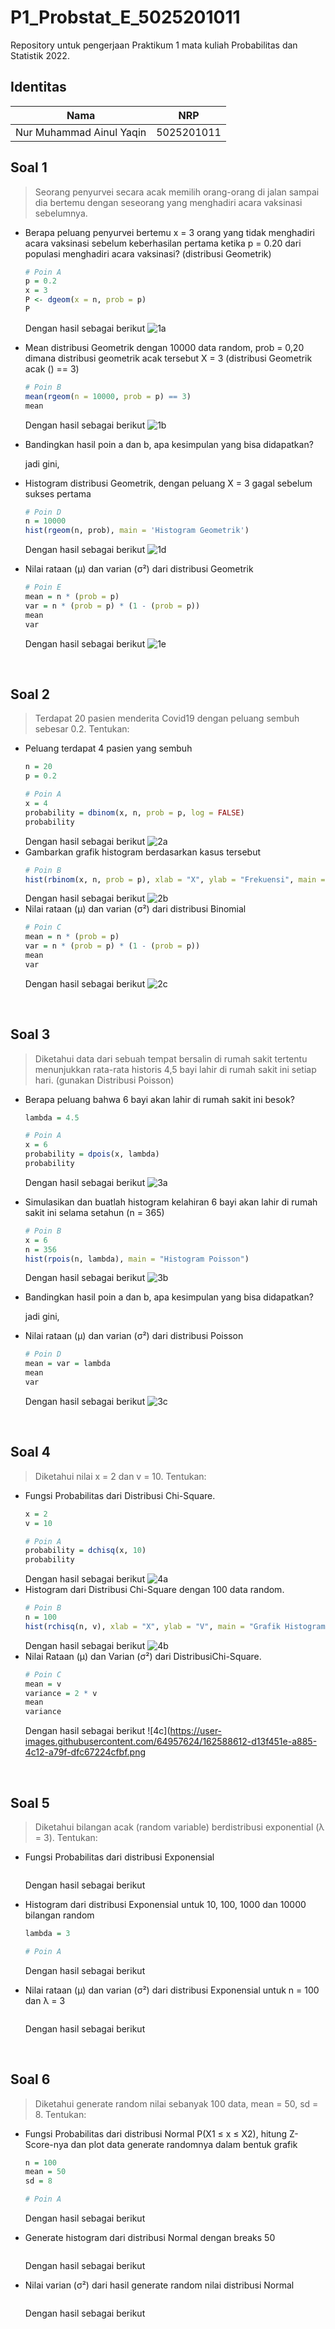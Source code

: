 # P1_Probstat_E_5025201011
Repository untuk pengerjaan Praktikum 1 mata kuliah Probabilitas dan Statistik 2022.

## Identitas
| Nama                      | NRP        |
|---------------------------|------------|
| Nur Muhammad Ainul Yaqin  | 5025201011 |

## Soal 1
> Seorang penyurvei secara acak memilih orang-orang di jalan sampai dia bertemu dengan seseorang yang menghadiri acara vaksinasi sebelumnya.
 - Berapa peluang penyurvei bertemu x = 3 orang yang tidak menghadiri acara vaksinasi sebelum keberhasilan pertama ketika p = 0.20 dari populasi menghadiri acara vaksinasi? (distribusi Geometrik)
    ```R
    # Poin A
    p = 0.2
    x = 3
    P <- dgeom(x = n, prob = p)
    P
    ```
    Dengan hasil sebagai berikut
    ![1a](https://user-images.githubusercontent.com/64957624/162588258-e668ea40-94aa-493a-81f1-e1fe31f12aea.png)
 - Mean distribusi Geometrik dengan 10000 data random, prob = 0,20 dimana distribusi geometrik acak tersebut X = 3 (distribusi Geometrik acak () == 3)
    ```R
    # Poin B
    mean(rgeom(n = 10000, prob = p) == 3)
    mean
    ```
    Dengan hasil sebagai berikut
    ![1b](https://user-images.githubusercontent.com/64957624/162588257-8dee6bc6-2c60-4414-a700-2fde0d06568c.png)
 - Bandingkan hasil poin a dan b, apa kesimpulan yang bisa didapatkan?
 
    jadi gini, 
    
 - Histogram distribusi Geometrik, dengan peluang X = 3 gagal sebelum sukses pertama
    ```R
    # Poin D
    n = 10000
    hist(rgeom(n, prob), main = 'Histogram Geometrik')
    ```
    Dengan hasil sebagai berikut
    ![1d](https://user-images.githubusercontent.com/64957624/162588256-1f056980-dae7-4c05-9914-38fc64b0726f.png)
 - Nilai rataan (μ) dan varian (σ²) dari distribusi Geometrik
    ```R
    # Poin E
    mean = n * (prob = p)
    var = n * (prob = p) * (1 - (prob = p))
    mean
    var
    ```
    Dengan hasil sebagai berikut
    ![1e](https://user-images.githubusercontent.com/64957624/162588619-bfdd6c56-e045-45f4-922a-32834e7245b0.png)


</br>

## Soal 2
> Terdapat 20 pasien menderita Covid19 dengan peluang sembuh sebesar 0.2. Tentukan:
 - Peluang terdapat 4 pasien yang sembuh
    ```R
    n = 20
    p = 0.2

    # Poin A
    x = 4
    probability = dbinom(x, n, prob = p, log = FALSE)
    probability
    ```
    Dengan hasil sebagai berikut
    ![2a](https://user-images.githubusercontent.com/64957624/162588317-928e3e5d-a2cd-4d1b-8093-313909524b32.png)
 - Gambarkan grafik histogram berdasarkan kasus tersebut
    ```R
    # Poin B
    hist(rbinom(x, n, prob = p), xlab = "X", ylab = "Frekuensi", main = "Histogram of Binomial")
    ```
    Dengan hasil sebagai berikut
    ![2b](https://user-images.githubusercontent.com/64957624/162588309-70356e40-f650-441a-b4f2-2372a5f1e507.png)
 - Nilai rataan (μ) dan varian (σ²) dari distribusi Binomial
    ```R
    # Poin C
    mean = n * (prob = p)
    var = n * (prob = p) * (1 - (prob = p))
    mean
    var 
    ```
    Dengan hasil sebagai berikut
    ![2c](https://user-images.githubusercontent.com/64957624/162588318-d555c900-43a9-4012-8b6d-82fc68848e07.png)

 </br>

 ## Soal 3
 > Diketahui data dari sebuah tempat bersalin di rumah sakit tertentu menunjukkan rata-rata historis 4,5 bayi lahir di rumah sakit ini setiap hari. (gunakan Distribusi Poisson)
 - Berapa peluang bahwa 6 bayi akan lahir di rumah sakit ini besok?
    ```R
    lambda = 4.5

    # Poin A
    x = 6
    probability = dpois(x, lambda)
    probability
    ```
    Dengan hasil sebagai berikut
    ![3a](https://user-images.githubusercontent.com/64957624/162588618-fa357adb-74f3-4799-8d9f-d0c104a48fa6.png)
 - Simulasikan dan buatlah histogram kelahiran 6 bayi akan lahir di rumah sakit ini selama setahun (n = 365)
    ```R
    # Poin B
    x = 6
    n = 356
    hist(rpois(n, lambda), main = "Histogram Poisson")
    ```
    Dengan hasil sebagai berikut
    ![3b](https://user-images.githubusercontent.com/64957624/162588617-67215fb4-b69b-4be0-a2aa-c53cd4ce58b8.png)

 - Bandingkan hasil poin a dan b, apa kesimpulan yang bisa didapatkan?

    jadi gini,
 - Nilai rataan (μ) dan varian (σ²) dari distribusi Poisson
    ```R
    # Poin D
    mean = var = lambda
    mean
    var
    ```
    Dengan hasil sebagai berikut
    ![3c](https://user-images.githubusercontent.com/64957624/162588616-2a4f2549-3e60-4873-8a95-a6640bae01c1.png)



 </br>

 ## Soal 4
 > Diketahui nilai x = 2 dan v = 10. Tentukan:
 - Fungsi Probabilitas dari Distribusi Chi-Square.
    ```R
    x = 2
    v = 10

    # Poin A
    probability = dchisq(x, 10)
    probability
    ```
    Dengan hasil sebagai berikut
    ![4a](https://user-images.githubusercontent.com/64957624/162588614-de824863-4215-48fa-8eb1-420de4b98e85.png)
 - Histogram dari Distribusi Chi-Square dengan 100 data random.
    ```R
    # Poin B
    n = 100
    hist(rchisq(n, v), xlab = "X", ylab = "V", main = "Grafik Histogram")
    ```
    Dengan hasil sebagai berikut
    ![4b](https://user-images.githubusercontent.com/64957624/162588613-802ebf76-c7d6-4cf8-8956-df0a252e6092.png)
 - Nilai Rataan (μ) dan Varian (σ²) dari DistribusiChi-Square.
    ```R
    # Poin C
    mean = v
    variance = 2 * v
    mean
    variance
    ```
    Dengan hasil sebagai berikut
    ![4c](https://user-images.githubusercontent.com/64957624/162588612-d13f451e-a885-4c12-a79f-dfc67224cfbf.png


 </br>
 
 ## Soal 5
 > Diketahui bilangan acak (random variable) berdistribusi exponential (λ = 3). Tentukan:
 - Fungsi Probabilitas dari distribusi Exponensial
    ```R

    ```
    Dengan hasil sebagai berikut

 - Histogram dari distribusi Exponensial untuk 10, 100, 1000 dan 10000 bilangan random
    ```R
    lambda = 3

    # Poin A
    ```
    Dengan hasil sebagai berikut

 - Nilai rataan (μ) dan varian (σ²) dari distribusi Exponensial untuk n = 100 dan λ = 3
    ```R

    ```
    Dengan hasil sebagai berikut

 </br>

 ## Soal 6
 > Diketahui generate random nilai sebanyak 100 data, mean = 50, sd = 8. Tentukan:
 - Fungsi Probabilitas dari distribusi Normal P(X1 ≤ x ≤ X2), hitung Z-Score-nya dan plot data generate randomnya dalam bentuk grafik
    ```R
    n = 100
    mean = 50
    sd = 8

    # Poin A

    ```
    Dengan hasil sebagai berikut

 - Generate histogram dari distribusi Normal dengan breaks 50 
    ```R

    ```
    Dengan hasil sebagai berikut

 - Nilai varian (σ²) dari hasil generate random nilai distribusi Normal
    ```R

    ```
    Dengan hasil sebagai berikut
    

